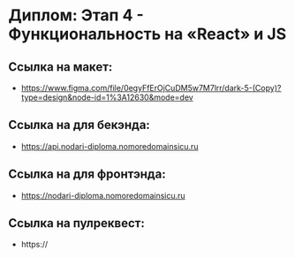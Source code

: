 # **Диплом: Этап 4 - Функциональность на «React» и JS**

## Ссылка на макет:
* https://www.figma.com/file/0egyFfErOjCuDM5w7M7lrr/dark-5-(Copy)?type=design&node-id=1%3A12630&mode=dev
## Ссылка на для бекэнда:
* https://api.nodari-diploma.nomoredomainsicu.ru
## Ссылка на для фронтэнда:
* https://nodari-diploma.nomoredomainsicu.ru
## Ссылка на пулреквест:
* https://